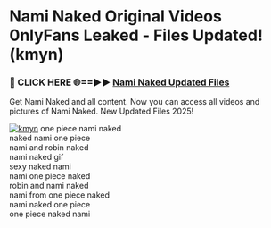 # Nami Naked Original Videos 0nlyFans Leaked - Files Updated! (kmyn)

<h3>🔴 CLICK HERE 🌐==►► <a href="https://tinyurl.com/yckcrads" rel="nofollow">Nami Naked Updated Files</a></h3>

Get Nami Naked and all content. Now you can access all videos and pictures of Nami Naked. New Updated Files 2025!

[![kmyn](https://i.imgur.com/hpKpOFt.gif)](https://tinyurl.com/yckcrads)
one piece nami naked<br>
naked nami one piece<br>
nami and robin naked<br>
nami naked gif<br>
sexy naked nami<br>
nami one piece naked<br>
robin and nami naked<br>
nami from one piece naked<br>
nami naked one piece<br>
one piece naked nami